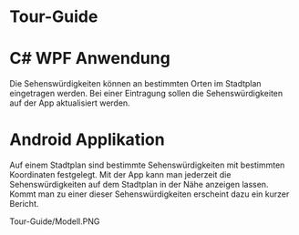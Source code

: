 # Tour-Guide
# C# WPF Anwendung
Die Sehenswürdigkeiten können an bestimmten Orten im Stadtplan eingetragen werden. Bei einer Eintragung sollen die Sehenswürdigkeiten auf der App aktualisiert werden.

# Android Applikation
Auf einem Stadtplan sind bestimmte Sehenswürdigkeiten mit bestimmten Koordinaten festgelegt. Mit der App kann man jederzeit die Sehenswürdigkeiten auf dem Stadtplan in der Nähe anzeigen lassen. Kommt man zu einer dieser Sehenswürdigkeiten erscheint dazu ein kurzer Bericht.  

Tour-Guide/Modell.PNG
